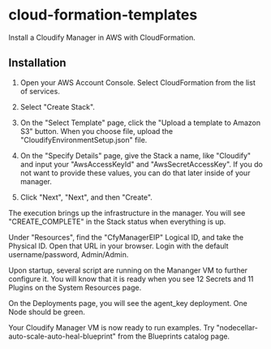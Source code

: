 # cloud-formation-templates

Install a Cloudify Manager in AWS with CloudFormation.

## Installation

1. Open your AWS Account Console. Select CloudFormation from the list of services.

2. Select "Create Stack".

3. On the "Select Template" page, click the "Upload a template to Amazon S3" button. When you choose file, upload the "CloudifyEnvironmentSetup.json" file.

4. On the "Specify Details" page, give the Stack a name, like "Cloudify" and input your "AwsAccessKeyId" and "AwsSecretAccessKey". If you do not want to provide these values, you can do that later inside of your manager.

5. Click "Next", "Next", and then "Create".

The execution brings up the infrastructure in the manager. You will see "CREATE_COMPLETE" in the Stack status when everything is up.

Under "Resources", find the "CfyManagerEIP" Logical ID, and take the Physical ID. Open that URL in your browser. Login with the default username/password, Admin/Admin.

Upon startup, several script are running on the Mananger VM to further configure it. You will know that it is ready when you see 12 Secrets and 11 Plugins on the System Resources page.

On the Deployments page, you will see the agent_key deployment. One Node should be green.

Your Cloudify Manager VM is now ready to run examples. Try "nodecellar-auto-scale-auto-heal-blueprint" from the Blueprints catalog page.
